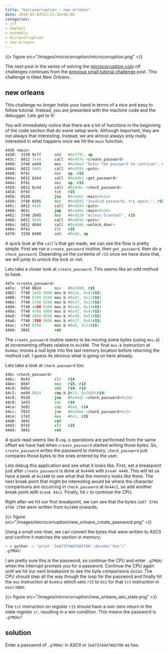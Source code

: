 ```yaml
---
title: "microcorruption - new orleans"
date: 2018-03-03T22:21:36+02:00
categories:
- ctf
- exploit
- assembly
- microcorruption
- new orleans
---
```


{{< figure src="/images/microcorruption/microcorruption.png" >}}

The next post in the series of solving the [microcorruption.com](https://microcorruption.com) ctf challenges continues from the [previous small tutorial challenge](https://leonjza.github.io/blog/2018/03/03/microcorruption---tutorial/) post. This challenge is titled _New Orleans_.
<!--more-->

## new orleans

This challenge no longer holds your hand in terms of a nice and easy to follow tutorial. Instead, you are presented with the machine code and the debugger. Lets get to it!

You will immediately notice that there are a lot of functions in the beginning of the code section that do some setup work. Although important, they are not always that interesting. Instead, we are almost always only really interested in what happens once we hit the `main` function.

```asm
4438 <main>
4438:  3150 9cff      add   #0xff9c, sp
443c:  b012 7e44      call  #0x447e <create_password>
4440:  3f40 e444      mov   #0x44e4 "Enter the password to continue", r15
4444:  b012 9445      call  #0x4594 <puts>
4448:  0f41           mov   sp, r15
444a:  b012 b244      call  #0x44b2 <get_password>
444e:  0f41           mov   sp, r15
4450:  b012 bc44      call  #0x44bc <check_password>
4454:  0f93           tst   r15
4456:  0520           jnz   #0x4462 <main+0x2a>
4458:  3f40 0345      mov   #0x4503 "Invalid password; try again.", r15
445c:  b012 9445      call  #0x4594 <puts>
4460:  063c           jmp   #0x446e <main+0x36>
4462:  3f40 2045      mov   #0x4520 "Access Granted!", r15
4466:  b012 9445      call  #0x4594 <puts>
446a:  b012 d644      call  #0x44d6 <unlock_door>
446e:  0f43           clr   r15
4470:  3150 6400      add   #0x64, sp
```

A quick look at the `call`'s that get made, we can see the flow is pretty simple. First we run a `create_password` routine, then `get_password`, then do a `check_password`. Depending on the contents of `r15` once we have done that, we will jump to unlock the lock or not.

Lets take a closer look at `create_password`. This seems like an odd method to have.

```asm
447e <create_password>
447e:  3f40 0024      mov   #0x2400, r15
4482:  ff40 2e00 0000 mov.b #0x2e, 0x0(r15)
4488:  ff40 6700 0100 mov.b #0x67, 0x1(r15)
448e:  ff40 3700 0200 mov.b #0x37, 0x2(r15)
4494:  ff40 4d00 0300 mov.b #0x4d, 0x3(r15)
449a:  ff40 4700 0400 mov.b #0x47, 0x4(r15)
44a0:  ff40 4800 0500 mov.b #0x48, 0x5(r15)
44a6:  ff40 2f00 0600 mov.b #0x2f, 0x6(r15)
44ac:  cf43 0700      mov.b #0x0, 0x7(r15)
44b0:  3041           ret
```

The `create_password` routine seems to be moving some bytes (using `mov.b`) at incrementing offsets relative to `0x2400`. The final `mov.b` instruction at `0x44ac` moves a null byte into the last memory location before returning the method call. I guess its obvious what is going on here already.

Lets take a look at `check_password` too:

```asm
44bc <check_password>
44bc:  0e43           clr   r14
44be:  0d4f           mov   r15, r13
44c0:  0d5e           add   r14, r13
44c2:  ee9d 0024      cmp.b @r13, 0x2400(r14)
44c6:  0520           jne   #0x44d2 <check_password+0x16>
44c8:  1e53           inc   r14
44ca:  3e92           cmp   #0x8, r14
44cc:  f823           jne   #0x44be <check_password+0x2>
44ce:  1f43           mov   #0x1, r15
44d0:  3041           ret
44d2:  0f43           clr   r15
44d4:  3041           ret
```

A quick read seems like 8 `cmp.b` operations are performed from the same offset we have had when `create_password` started writing those bytes. So, `create_password` writes the password to memory, `check_password` just compares those bytes to the ones entered by the user.

Lets debug this application and see what it looks like. First, set a breakpoint just after `create_password` is done at `0x4440` with `break 4440`. This will let us have a peek at `0x2400` to see what that the memory looks like there. The next break point that might be interesting would be where the character comparisons are occurring in `check_password` at `0x44c2`, so add another break point with `break 44c2`. Finally, hit `c` to continue the CPU.

Right after we hit our first breakpoint, we can see that the bytes `2e67 374d 4748 2f00` were written from `0x2400` onwards.

{{< figure src="/images/microcorruption/new_orleans_create_password.png" >}}

Using a small one-liner, we can convert the bytes that were written to ASCII and confirm it matches the section in memory:

```bash
~ » python -c "print '2e67374d47482f00'.decode('hex')"
.g7MGH/
```

I am pretty sure this is the password, so continue the CPU and enter `.g7MGH/` when the interrupt prompts you for a password. Continue the CPU again until we hit our next breakpoint to see the byte comparisons occur. The CPU should step all the way though the loop for the password and finally hit the `mov` instruction at `0x44ce` which sets `r15` to `0x1` for that `tst` instruction in `main` later.

{{< figure src="/images/microcorruption/new_orleans_win_state.png" >}}

The `tst` instruction on register `r15` should have a non-zero return in the state register `sr`, resulting in a win condition. This means the password is `.g7MGH/`!

## solution

Enter a password of `.g7MGH/` in ASCII or `2e67374d47482f00` as hex.
